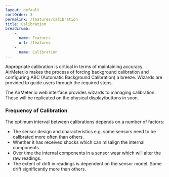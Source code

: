 ```yaml
---
layout: default
sortOrder: 3
permalink: /features/calibration
title: Calibration
breadcrumb:
    - 
      name: Features
      url: /features
    - 
      name: Calibration     
---
```


Appropriate calibration is critical in terms of maintaining accuracy. AirMeter.io makes the process of forcing background calibration and configuring ABC (Automatic Background Calibration) a breeze. Wizards are provided to guide users through the required steps.

The AirMeter.io web interface provides wizards to managing calibration. These will be replicated on the physical display/buttons in soon.

### Frequency of Calibration
The optimum interval between calibrations depends on a number of factors:
- The sensor design and characteristics e.g. some sensors need to be calibrated more often than others.
- Whether it has received shocks which can misalign the internal components. 
- Over time the internal components in a sensor wear which will alter the raw readings.
- The extent of drift in readings is dependent on the sensor model. Some drift significantly more than others.



